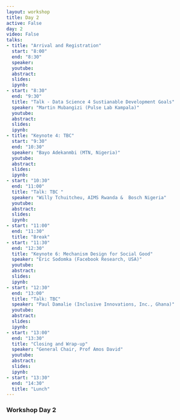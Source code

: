 ```yaml
---
layout: workshop
title: Day 2
active: False
day: 2
video: False
talks:
- title: "Arrival and Registration"
  start: "8:00"
  end: "8:30"
  speaker:
  youtube:
  abstract:
  slides:
  ipynb:
- start: "8:30"
  end: "9:30"
  title: "Talk - Data Science 4 Sustianable Development Goals"
  speaker: "Martin Mubangizi (Pulse Lab Kampala)"
  youtube:
  abstract:
  slides:
  ipynb:
- title: "Keynote 4: TBC"
  start: "9:30"
  end: "10:30"
  speaker: "Bayo Adekanmbi (MTN, Nigeria)"
  youtube:
  abstract:
  slides:
  ipynb:
- start: "10:30"
  end: "11:00"
  title: "Talk: TBC "
  speaker: "Willy Tchuitcheu, AIMS Rwanda &  Bosch Nigeria"
  youtube:
  abstract:
  slides:
  ipynb:
- start: "11:00"
  end: "11:30"
  title: "Break"
- start: "11:30"
  end: "12:30"
  title: "Keynote 6: Mechanism Design for Social Good" 
  speaker: "Eric Sodomka (Facebook Research, USA)"
  youtube:
  abstract:
  slides:
  ipynb:
- start: "12:30"
  end: "13:00"
  title: "Talk: TBC"
  speaker: "Paul Damalie (Inclusive Innovations, Inc., Ghana)"
  youtube:
  abstract:
  slides:
  ipynb:
- start: "13:00"
  end: "13:30"
  title: "Closing and Wrap-up"
  speaker: "General Chair, Prof Amos David"
  youtube:
  abstract:
  slides:
  ipynb:
- start: "13:30"
  end: "14:30"
  title: "Lunch"
---
```


<h3> <b>Workshop Day 2</b></h3>